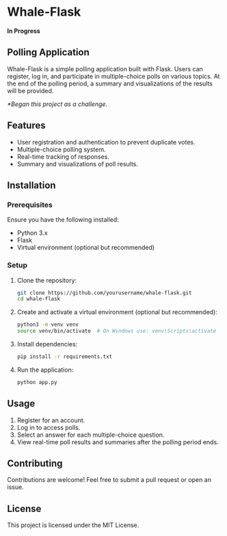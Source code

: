 # Whale-Flask

<strong>In Progress</strong>

## Polling Application

Whale-Flask is a simple polling application built with Flask. Users can register, log in, and participate in multiple-choice polls on various topics. At the end of the polling period, a summary and visualizations of the results will be provided. 

<em>*Began this project as a challenge.</em>

## Features
- User registration and authentication to prevent duplicate votes.
- Multiple-choice polling system.
- Real-time tracking of responses.
- Summary and visualizations of poll results.

## Installation

### Prerequisites
Ensure you have the following installed:
- Python 3.x
- Flask
- Virtual environment (optional but recommended)

### Setup
1. Clone the repository:
   ```sh
   git clone https://github.com/yourusername/whale-flask.git
   cd whale-flask
   ```
2. Create and activate a virtual environment (optional but recommended):
   ```sh
   python3 -m venv venv
   source venv/bin/activate  # On Windows use: venv\Scripts\activate
   ```
3. Install dependencies:
   ```sh
   pip install -r requirements.txt
   ```
4. Run the application:
   ```sh
   python app.py
   ```

## Usage
1. Register for an account.
2. Log in to access polls.
3. Select an answer for each multiple-choice question.
4. View real-time poll results and summaries after the polling period ends.

## Contributing
Contributions are welcome! Feel free to submit a pull request or open an issue.

## License
This project is licensed under the MIT License.


